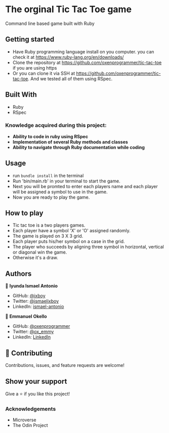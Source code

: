 # The orginal Tic Tac Toe game

Command line based game built with Ruby

## Getting started

- Have Ruby programming language install on you computer. you can check it at <https://www.ruby-lang.org/en/downloads/>
- Clone the repository at <https://github.com/oxenprogrammer/tic-tac-toe> if you are using https
- Or you can clone it via SSH at https://github.com/oxenprogrammer/tic-tac-toe. And we tested all of them using RSpec.

## Built With
* Ruby
* RSpec


### Knowledge acquired during this project:
- **Ability to code in ruby using RSpec**
- **Implementation of several Ruby methods and classes**
- **Ability to navigate through Ruby documentation while coding**

## Usage

- run `bundle install` in the terminal
- Run 'bin/main.rb' in your terminal to start the game.
- Next you will be promted to enter each players name and each player will be assigned a symbol to use in the game.
- Now you are ready to play the game.

## How to play

- Tic tac toe is a two players games.
- Each player have a symbol 'X' or 'O' assigned randomly.
- The game is played on 3 X 3 grid.
- Each player puts his/her symbol on a case in the grid.
- The player who succeeds by aligning three symbol in horizontal, vertical or diagonal win the game.
- Otherwise it's a draw.

## Authors

👤 **Iyunda Ismael Antonio**

- GitHub: [@ixboy](https://github.com/ixboy)
- Twitter: [@ismaelixboy](https://twitter.com/ismaelixboy)
- LinkedIn: [ismael-antonio](https://www.linkedin.com/in/ismael-antonio-0b7712114/)

👤 **Emmanuel Okello**

- GitHub: [@oxenprogrammer](https://github.com/oxenprogrammer)
- Twitter: [@ox_emmy](https://twitter.com/ox_emmy)
- LinkedIn: [LinkedIn](https://www.linkedin.com/in/emanuel-okello-1217b4b3/)


## 🤝 Contributing

Contributions, issues, and feature requests are welcome!

## Show your support

Give a ⭐️ if you like this project!

### Acknowledgements

- Microverse
- The Odin Project
